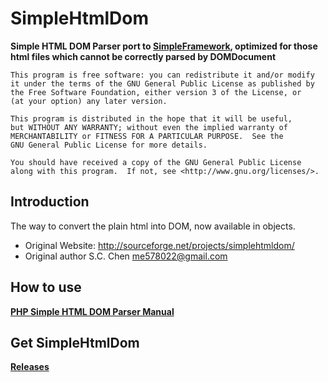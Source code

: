 SimpleHtmlDom
===================

__Simple HTML DOM Parser port to [SimpleFramework](https://github.com/iTXTech/SimpleFramework), optimized for those html files which cannot be correctly parsed by DOMDocument__

	This program is free software: you can redistribute it and/or modify
	it under the terms of the GNU General Public License as published by
	the Free Software Foundation, either version 3 of the License, or
	(at your option) any later version.

	This program is distributed in the hope that it will be useful,
	but WITHOUT ANY WARRANTY; without even the implied warranty of
	MERCHANTABILITY or FITNESS FOR A PARTICULAR PURPOSE.  See the
	GNU General Public License for more details.

	You should have received a copy of the GNU General Public License
	along with this program.  If not, see <http://www.gnu.org/licenses/>.

Introduction
-------------
The way to convert the plain html into DOM, now available in objects.

 * Original Website: http://sourceforge.net/projects/simplehtmldom/
 * Original author S.C. Chen <me578022@gmail.com>

How to use
-------------
__[PHP Simple HTML DOM Parser Manual](https://github.com/PeratX/SimpleHtmlDom/wiki/PHP-Simple-HTML-DOM-Parser-Manual)__

Get SimpleHtmlDom
-------------
__[Releases](https://github.com/PeratX/SimpleHtmlDom/releases)__